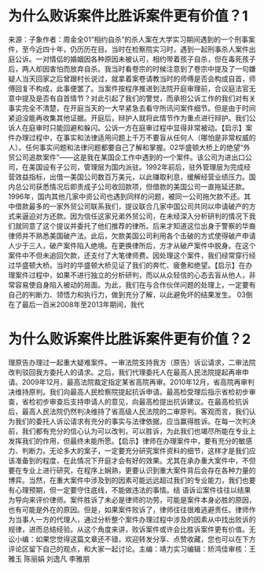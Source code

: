 # 为什么败诉案件比胜诉案件更有价值？1

来源：子象作者：周金全01“相约自杀”的杀人案在大学实习期间遇到的一个刑事案件，至今近四十年，仍历历在目。当时在检察院实习时，遇到一起刑事杀人案件出庭公诉。一对情侣的婚姻因各种原因未被认可，相约带着孩子自杀，但在毒死孩子后，两人却因害怕而放弃自杀。我当时看卷宗的时候注意到了卷宗中提及了一句嫌疑人当天回家之后曾跟村长说过，就拿着案卷请教当时的师傅是否会构成自首，师傅回复不构成，此事便罢了。当案件按程序推进到法院开庭审理前，合议庭法官无意中提及是否有自首情节？对此引起了我们的警觉，而承担公诉工作的我们对有关事实完全不清楚，在开庭当天的一大早紧急去看守所讯问案件细节。但是由于时间紧迫没能再收集其他证据。开庭后，辩护人就将此情节作为重点进行辩护。我们公诉人在庭审时只能回避和躲闪。公诉一方在庭审过程中显得非常被动。【启示】案件办理过程中，在事实和法律适用问题上千万不要盲从任何人（哪怕是非常权威的人）。任何事实问题和法律问题都要自己了解和掌握。02华盛顿大桥上的绝望“外贸公司追款案件”——这是我在某国企工作中遇到的一个案件。该公司为进出口公司，在美国设有子公司，管理层为国内派驻。1992年前后，驻外管理层为完成经营效益指标，出借一美国公司数百万美元，以此赚取利息，缓解经营业绩压力。国内总公司获悉情况后即责成子公司收回款项，但借款的美国公司一直拖延还款。1996年，国内其他几家中资公司也遇到同样的问题，被同一公司拖欠款不还。其中借款最多的一家外贸公司联系我们，提议联合几家中国公司共同以申请破产的方式来逼迫对方还款。因为信任这家兄弟外贸公司，在未经深入分析研判的情况下我们就同意了这个提议并委托了他们推荐的律所。后来才知道这位出身于警察的华裔律师并不熟悉美国破产法。此后，欠款美国公司利用各个击破的方式使得破产申请人少于三人，破产案件陷入绝境。在更换律所后，方才从破产案件中脱身。在这个案件中不但未追回欠款，还支付了大笔律师费。因处理这个案件，我们经常穿行经过华盛顿大桥。当时的华盛顿大桥见证了我们的奔忙、疲惫和绝望。【启示】在办理案件过程中，如果不进行独立的分析研判，而以从众轻信的心态去盲从他人，非常容易使自身陷入被动的局面。为此，我们在与合作伙伴问题的处理上，一定要有自己的判断力、领悟力和执行力，做到充分了解，以此避免坏的结果发生。 03倒在了最后一百米2008年至2013年期间，我代

# 为什么败诉案件比胜诉案件更有价值？2

理原告办理过一起重大疑难案件。一审法院支持我方（原告）诉讼请求，二审法院改判驳回我方委托人的请求。之后，我们代理委托人在最高人民法院提起再审申请。2009年12月，最高法院裁定指定某省高院再审。2010年12月，省高院再审判决维持原判。我们向最高人民检察院提起抗诉申请。最高检受理后指示省检初步审查，省检初步审查后支持申请人的意见，向最高检提出抗诉建议。在最高检抗诉后，最高人民法院仍然判决维持了省高级人民法院的二审原判。客观而言，我们认为我们的委托人诉讼请求有充分的事实与法律依据，应当赢得胜诉。在每一次判决前，我们都有充分的信心认为可以改判，可以胜诉，为此我们也竭尽所能在专业上发挥我们的作用，但最终未能所愿。【启示】律师在办理案件中，要有充分的敏感力、判断力。无论多大的案子，一定要充分研究案件资料的细节，这样才是我们应该准备到的程度，在此情况下开庭才会有好的效果。尤其在承办重大案件中，不但要在专业上进行研究，在程序上娴熟，更要认识到重大案件背后会存在各种力量的博弈。当然，在重大案件中涉及到的因素可能远远超过我们的专业能力，我们也要有心理预期，但一定要守住底线，不能做违法的事情。结 语诉讼案件往往以结果为导向来评价律师。案件胜诉了未必是律师的功劳，可能是案件本身必胜的原因，也有可能是外在的原因。但是，如果案件败诉了，律师往往很难逃避责任。律师作为当事人一方的代理人，通过分析整个案件办理过程中涉及的因素从中找出败诉的规律，进而总结经验。从这个角度来讲，败诉案件或许会比胜诉案件更有价值。无讼小编：如果您觉得这篇文章还不错，欢迎转发分享、点赞收藏，您也可以在下方评论区留下自己的观点，和大家一起讨论。主编：靖力实习编辑：矫鸿佳审核：王雅玉 陈丽娟 刘逸凡 李雅朋

